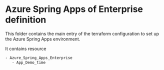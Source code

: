 # Azure Spring Apps of Enterprise definition

This folder contains the main entry of the terraform configuration to set up the Azure Spring Apps environment.

It contains resource

```txt
- Azure_Spring_Apps_Enterprise
   - App_Demo_time
```
